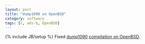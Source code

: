 ```yaml
---
layout: post
title: "dump1090 on OpenBSD"
category: software
tags: [c, ads-b, OpenBSD]
---
```

{% include JB/setup %}
Fixed [dump1090](https://github.com/mutability/dump1090) [compilation on OpenBSD](https://github.com/mutability/dump1090/pull/111).
